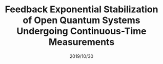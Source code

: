 ---
title: "Feedback Exponential Stabilization of Open Quantum Systems Undergoing Continuous-Time Measurements"
collection: publications
type: "conference"
permalink: /publication/conference/Feedback_Exponential_Stabilization_of_Open_Quantum_Systems_Undergoing_Continuous-Time_Measurements
date: 2019/10/30
venue: 'Université Paris Saclay (COmUE)'
paperurl: 'https://tel.archives-ouvertes.fr/tel-02984439/document'
---